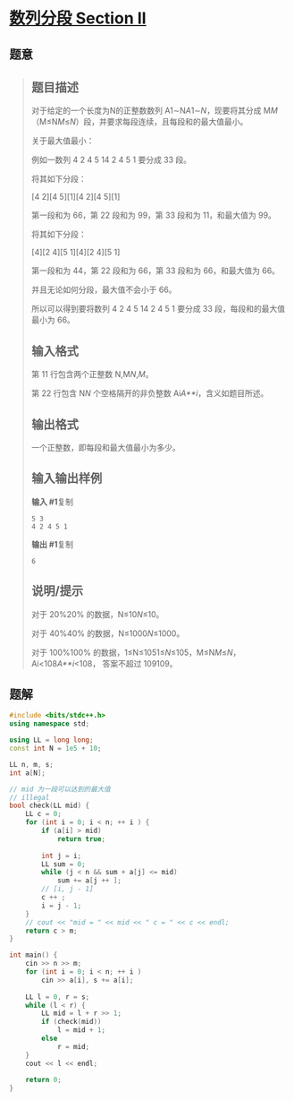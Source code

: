 #  [数列分段 Section II](https://www.luogu.com.cn/problem/P1182)

## 题意

>   ## 题目描述
>
>   对于给定的一个长度为N的正整数数列 A1∼N*A*1∼*N*，现要将其分成 M*M*（M≤N*M*≤*N*）段，并要求每段连续，且每段和的最大值最小。
>
>   关于最大值最小：
>
>   例如一数列 4 2 4 5 14 2 4 5 1 要分成 33 段。
>
>   将其如下分段：
>
>   [4 2][4 5][1][4 2][4 5][1]
>
>   第一段和为 66，第 22 段和为 99，第 33 段和为 11，和最大值为 99。
>
>   将其如下分段：
>
>   [4][2 4][5 1][4][2 4][5 1]
>
>   第一段和为 44，第 22 段和为 66，第 33 段和为 66，和最大值为 66。
>
>   并且无论如何分段，最大值不会小于 66。
>
>   所以可以得到要将数列 4 2 4 5 14 2 4 5 1 要分成 33 段，每段和的最大值最小为 66。
>
>   ## 输入格式
>
>   第 11 行包含两个正整数 N,M*N*,*M*。
>
>   第 22 行包含 N*N* 个空格隔开的非负整数 Ai*A**i*，含义如题目所述。
>
>   ## 输出格式
>
>   一个正整数，即每段和最大值最小为多少。
>
>   ## 输入输出样例
>
>   **输入 #1**复制
>
>   ```
>   5 3
>   4 2 4 5 1
>   ```
>
>   **输出 #1**复制
>
>   ```
>   6
>   ```
>
>   ## 说明/提示
>
>   对于 20%20% 的数据，N≤10*N*≤10。
>
>   对于 40%40% 的数据，N≤1000*N*≤1000。
>
>   对于 100%100% 的数据，1≤N≤1051≤*N*≤105，M≤N*M*≤*N*，Ai<108*A**i*<108， 答案不超过 109109。

## 题解



```c++
#include <bits/stdc++.h>
using namespace std;

using LL = long long;
const int N = 1e5 + 10;

LL n, m, s;
int a[N];

// mid 为一段可以达到的最大值
// illegal
bool check(LL mid) {
    LL c = 0;
    for (int i = 0; i < n; ++ i ) {
        if (a[i] > mid)
            return true;
        
        int j = i;
        LL sum = 0;
        while (j < n && sum + a[j] <= mid)
            sum += a[j ++ ];
        // [i, j - 1]
        c ++ ;
        i = j - 1;
    }
    // cout << "mid = " << mid << " c = " << c << endl;
    return c > m;
}

int main() {
    cin >> n >> m;
    for (int i = 0; i < n; ++ i )
        cin >> a[i], s += a[i];
    
    LL l = 0, r = s;
    while (l < r) {
        LL mid = l + r >> 1;
        if (check(mid))
            l = mid + 1;
        else
            r = mid;
    }
    cout << l << endl;
    
    return 0;
}
```



```python3

```

